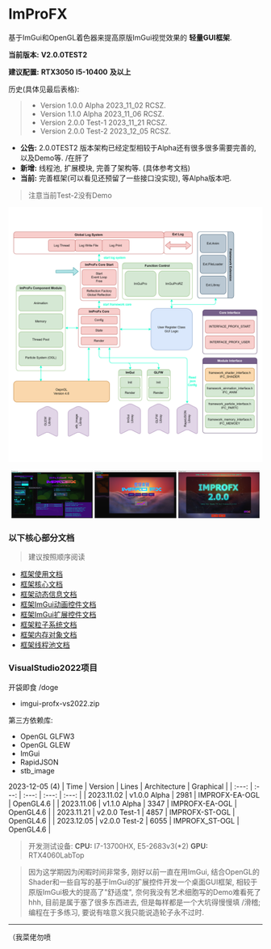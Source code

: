 # ImProFX

基于ImGui和OpenGL着色器来提高原版ImGui视觉效果的 __轻量GUI框架__.

__当前版本:__ __V2.0.0TEST2__

__建议配置:__ __RTX3050__ __I5-10400__ __及以上__

历史(具体见最后表格):
>- Version 1.0.0 Alpha 2023_11_02 RCSZ.
>- Version 1.1.0 Alpha 2023_11_06 RCSZ.
>- Version 2.0.0 Test-1 2023_11_21 RCSZ.
>- Version 2.0.0 Test-2 2023_12_05 RCSZ.

- __公告:__ 2.0.0TEST2 版本架构已经定型相较于Alpha还有很多很多需要完善的, 以及Demo等. /在肝了
- __新增:__ 线程池, 扩展模块, 完善了架构等. (具体参考文档)
- __当前:__ 完善框架(可以看见还预留了一些接口没实现), 等Alpha版本吧.
> 注意当前Test-2没有Demo

<img src="docs/arch/ImProFx20-ARCH-Cyan.png"/>
<p align="center">
  <img src="docs/images/improfx_demo1.0A.png" style="width:32%;"/>
  <img src="docs/images/improfx_demo1.1A.png" style="width:32%;"/>
  <img src="docs/images/improfx_demo2.0T1.png" style="width:32%;"/>
</p>

### 以下核心部分文档
> 建议按照顺序阅读

- [框架使用文档](https://github.com/rcszc/ImProFX/blob/main/docs/improfx_usage.md)
- [框架核心文档](https://github.com/rcszc/ImProFX/blob/main/docs/improfx_corefx.md)
- [框架动态信息文档](https://github.com/rcszc/ImProFX/blob/main/docs/improfx_dyinfo.md)
- [框架ImGui动画控件文档](https://github.com/rcszc/ImProFX/blob/main/docs/improfx_animation.md)
- [框架ImGui扩展控件文档](https://github.com/rcszc/ImProFX/blob/main/docs/improfx_imguipro.md)
- [框架粒子系统文档](https://github.com/rcszc/ImProFX/blob/main/docs/improfx_particle.md)
- [框架内存对象文档](https://github.com/rcszc/ImProFX/blob/main/docs/improfx_memory.md)
- [框架线程池文档](https://github.com/rcszc/ImProFX/blob/main/docs/improfx_threadpool.md)

### VisualStudio2022项目
开袋即食 /doge
- imgui-profx-vs2022.zip

第三方依赖库:
- OpenGL GLFW3
- OpenGL GLEW
- ImGui
- RapidJSON
- stb_image

2023-12-05 (4)
| Time | Version | Lines | Architecture | Graphical |
| :---: | :---: | :---: | :---: | :---: |
| 2023.11.02 | v1.0.0 Alpha | 2981 | IMPROFX-EA-OGL | OpenGL4.6 |
| 2023.11.06 | v1.1.0 Alpha | 3347 | IMPROFX-EA-OGL | OpenGL4.6 |
| 2023.11.21 | v2.0.0 Test-1 | 4857 | IMPROFX-ST-OGL | OpenGL4.6 |
| 2023.12.05 | v2.0.0 Test-2 | 6055 | IMPROFX_ST-OGL | OpenGL4.6 |

> 开发测试设备: __CPU:__ I7-13700HX, E5-2683v3(*2) __GPU:__ RTX4060LabTop

> 因为这学期因为闲暇时间非常多, 刚好以前一直在用ImGui, 结合OpenGL的Shader和一些自写的基于ImGui的扩展控件开发一个桌面GUI框架, 相较于原版ImGui极大的提高了"舒适度", 奈何我没有艺术细胞写的Demo难看死了hhh, 目前是属于塞了很多东西进去, 但是每样都是一个大坑得慢慢填 /滑稽; 编程在于多练习, 要说有啥意义我只能说造轮子永不过时.

---
（我菜佬勿喷
